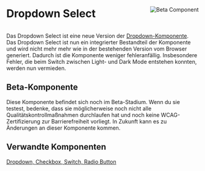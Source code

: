 <div style="display: inline-flex; align-items: center; justify-content: space-between; width: 100%;">
    <h1>Dropdown Select</h1>
    <img src="assets/beta.png" alt="Beta Component" />
</div>

Das Dropdown Select ist eine neue Version der [Dropdown-Komponente](?path=/docs/components-dropdown--standard). Das Dropdown Select ist nun ein integrierter Bestandteil der Komponente und wird nicht mehr mehr wie in der bestehenden Version vom Browser generiert. Dadurch ist die Komponente weniger fehleranfällig. Insbesondere Fehler, die beim Switch zwischen Light- und Dark Mode entstehen konnten, werden nun vermieden.

## Beta-Komponente

Diese Komponente befindet sich noch im Beta-Stadium. Wenn du sie testest, bedenke, dass sie möglicherweise noch nicht alle Qualitätskontrollmaßnahmen durchlaufen hat und noch keine WCAG-Zertifizierung zur Barrierefreiheit vorliegt. In Zukunft kann es zu Änderungen an dieser Komponente kommen.

## Verwandte Komponenten

[Dropdown, ](?path=/docs/components-dropdown--standard)
[Checkbox, ](?path=/usage/components-checkbox--standard)
[Switch, ](?path=/usage/components-switch--standard)
[Radio Button](?path=/usage/components-radio-button--standard)
